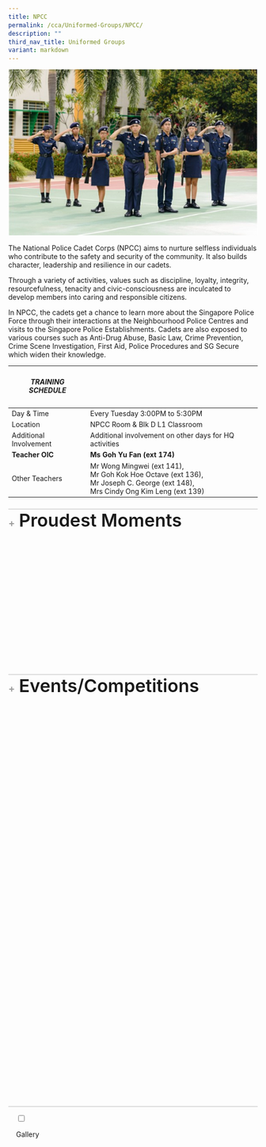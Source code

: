 ```yaml
---
title: NPCC
permalink: /cca/Uniformed-Groups/NPCC/
description: ""
third_nav_title: Uniformed Groups
variant: markdown
---
```

<img alt="NPCC Image" src="/images/Our%20Curriculum/Non%20Academic%20Programmes/CoCurricular%20Activities/Uniformed%20Groups/NPCC/N1.jpg">

<p>The National Police Cadet Corps (NPCC) aims to nurture selfless individuals who contribute to the safety and security of the community. It also builds character, leadership and resilience in our cadets.</p>

<p>Through a variety of activities, values such as discipline, loyalty, integrity, resourcefulness, tenacity and civic-consciousness are inculcated to develop members into caring and responsible citizens.</p>

<p>In NPCC, the cadets get a chance to learn more about the Singapore Police Force through their interactions at the Neighbourhood Police Centres and visits to the Singapore Police Establishments. Cadets are also exposed to various courses such as Anti-Drug Abuse, Basic Law, Crime Prevention, Crime Scene Investigation, First Aid, Police Procedures and SG Secure which widen their knowledge.</p>

<table>
<thead>
<tr>
<th><h5>TRAINING SCHEDULE</h5></th>
<th><h5></h5></th>
</tr>
</thead>
<tbody>
<tr>
<td>Day &amp; Time</td>
<td>Every Tuesday 3:00PM to 5:30PM</td>
</tr>
<tr>
<td>Location</td>
<td>NPCC Room &amp; Blk D L1 Classroom</td>
</tr>
<tr>
<td>Additional Involvement</td>
<td>Additional involvement on other days for HQ activities</td>
</tr>
<tr>
<td><strong>Teacher OIC</strong></td>
<td><strong>Ms Goh Yu Fan (ext 174)</strong></td>
</tr>
<tr>
<td>Other Teachers</td>
<td>Mr Wong Mingwei (ext 141),<br>Mr Goh Kok Hoe Octave (ext 136),<br>Mr Joseph C. George (ext 148),<br>Mrs Cindy Ong Kim Leng (ext 139)</td>
</tr>
</tbody>
</table>

<ul class="jekyllcodex_accordion">
<li>
<input type="checkbox" id="accordion1">
<label for="accordion1">Proudest Moments</label>
<div>
<table>
<thead>
<tr>
<th><h5>2024</h5></th>
</tr>
</thead>
<tbody>
<tr>
<td>SPF-NPCC Badge Recipient: SSGT (NPCC) Aden Bin Azam</td>
</tr>
<tr>
<td>SPF-NPCC Badge Recipient: SSGT (NPCC) Tay Yu Qi Natalie (Zheng Yuqi)</td>
</tr>
<tr>
<td>Inter-Unit .22 Revolver Shooting Competition (Individual Category - Boys): Louis Wong National 6th position</td>
</tr>
<tr>
<th><h5>2023</h5></th>
</tr>
<tr>
<td>Unit Overall Proficiency Award: Distinction</td>
</tr>
</tbody>
</table>
</div>
</li>

<li>
<input type="checkbox" id="accordion2">
<label for="accordion2">Events/Competitions</label>
<div>
<table>
<thead>
<tr>
<th><h5>Events</h5></th>
</tr>
</thead>
<tbody>
<tr><td>Air Pistol Shooting Programme</td></tr>
<tr><td>Annual Unit Camp</td></tr>
<tr><td>Area 11 Adventure and Survival Training Camps at Pulau Ubin</td></tr>
<tr><td>Area 11 Secondary One Cadets Swearing In Ceremony</td></tr>
<tr><td>Area 11 Games Day</td></tr>
<tr><td>Crime Prevention Programme</td></tr>
<tr><td>Home Team Gallery Visit</td></tr>
<tr><td>K-9 Dog Unit Visit</td></tr>
<tr><td>Neighbourhood Police Centre Visit</td></tr>
<tr><td>NPCC Annual Parade (NPAP)</td></tr>
<tr><td>Police Heritage Visit</td></tr>
<tr><td>Police Youth Ambassador</td></tr>
<tr><td>Sports Enrichment Programme (SEP)</td></tr>
<tr><td>Total Defence Programme</td></tr>
<tr><td>YCKSS National Day Parade</td></tr>
<tr><td>YCKSS Speech Day Parade</td></tr>
</tbody>
</table>

<table>
<thead>
<tr>
<th><h5>Courses</h5></th>
</tr>
</thead>
<tbody>
<tr><td>Basic Law Course</td></tr>
<tr><td>Cadet Leader Course</td></tr>
<tr><td>Campcraft Course</td></tr>
<tr><td>Crime Scene Investigation Course</td></tr>
<tr><td>Drill Course</td></tr>
<tr><td>Homefront Security Course</td></tr>
<tr><td>Leadership and Mentoring Skills Course</td></tr>
<tr><td>Marksmanship Course</td></tr>
<tr><td>Non-Commissioned Officer Course</td></tr>
<tr><td>Oral Communication Course</td></tr>
<tr><td>Police Procedures Course</td></tr>
<tr><td>Road Safety Course</td></tr>
<tr><td>Unarmed Tactics Course</td></tr>
</tbody>
</table>
</div>
</li>
    
<li>

&nbsp;&nbsp;&nbsp;&nbsp;<input type="checkbox" id="accordion3">

&nbsp;&nbsp;&nbsp;&nbsp;<label for="accordion3">Gallery</label>

&nbsp;&nbsp;&nbsp;&nbsp;<div>

<div class="wrapper">
<div class="item item1">
  <img style="border-radius: 10px; border: 10px solid white; box-shadow: -5px -5px 10px rgba(0,0,0,0.1);" alt="NPCC2025" src="https://www.yiochukangsec.moe.edu.sg/images/Our%20Curriculum/Non%20Academic%20Programmes/CoCurricular%20Activities/Uniformed%20Groups/NPCC/NPCC2025Slide1.png">
</div>
<div class="item item2">
  <img style="border-radius: 10px; border: 10px solid white; box-shadow: -5px -5px 10px rgba(0,0,0,0.1);" alt="NPCC2025" src="https://www.yiochukangsec.moe.edu.sg/images/Our%20Curriculum/Non%20Academic%20Programmes/CoCurricular%20Activities/Uniformed%20Groups/NPCC/NPCC2025Slide2.png">
</div>
<div class="item item3">
  <img style="border-radius: 10px; border: 10px solid white; box-shadow: -5px -5px 10px rgba(0,0,0,0.1);" alt="NPCC2025" src="https://www.yiochukangsec.moe.edu.sg/images/Our%20Curriculum/Non%20Academic%20Programmes/CoCurricular%20Activities/Uniformed%20Groups/NPCC/NPCC2025Slide3.png">
</div>
<div class="item item4">
  <img style="border-radius: 10px; border: 10px solid white; box-shadow: -5px -5px 10px rgba(0,0,0,0.1);" alt="NPCC2025" src="https://www.yiochukangsec.moe.edu.sg/images/Our%20Curriculum/Non%20Academic%20Programmes/CoCurricular%20Activities/Uniformed%20Groups/NPCC/NPCC2025Slide4.png">
</div>
<div class="item item5">
  <img style="border-radius: 10px; border: 10px solid white; box-shadow: -5px -5px 10px rgba(0,0,0,0.1);" alt="NPCC2025" src="https://www.yiochukangsec.moe.edu.sg/images/Our%20Curriculum/Non%20Academic%20Programmes/CoCurricular%20Activities/Uniformed%20Groups/NPCC/NPCC2025Slide1.png">
</div>
<div class="item item6">
  <img style="border-radius: 10px; border: 10px solid white; box-shadow: -5px -5px 10px rgba(0,0,0,0.1);" alt="NPCC2025" src="https://www.yiochukangsec.moe.edu.sg/images/Our%20Curriculum/Non%20Academic%20Programmes/CoCurricular%20Activities/Uniformed%20Groups/NPCC/NPCC2025Slide2.png">
</div>
<div class="item item7">
  <img style="border-radius: 10px; border: 10px solid white; box-shadow: -5px -5px 10px rgba(0,0,0,0.1);" alt="NPCC2025" src="https://www.yiochukangsec.moe.edu.sg/images/Our%20Curriculum/Non%20Academic%20Programmes/CoCurricular%20Activities/Uniformed%20Groups/NPCC/NPCC2025Slide3.png">
</div>
<div class="item item8">
  <img style="border-radius: 10px; border: 10px solid white; box-shadow: -5px -5px 10px rgba(0,0,0,0.1);" alt="NPCC2025" src="https://www.yiochukangsec.moe.edu.sg/images/Our%20Curriculum/Non%20Academic%20Programmes/CoCurricular%20Activities/Uniformed%20Groups/NPCC/NPCC2025Slide4.png">
</div>
</div>
    


<span>Follow us on IG to find out more!</span>

<div class="instagram_button">
<button role="button" class="button-37"><a style="text-decoration: none; color: #fff; font-weight: 800" rel="noopener noreferrer" target="_blank" href="https://www.instagram.com/ycknpcc"> @ycknpcc </a></button>
</div>
</div></li>
	
	

	
</ul>


<style>
p,
h1,
h2,
h3,
h4,
h5,
h6 {
	overflow-wrap: break-word;
}
	
p {
	text-wrap: pretty;
}
h1,
h2,
h3,
h4,
h5,
h6 {
	text-wrap: balance;
}
#root,
#__next {
	isolation: isolate;
}

                                    .wrapper {
                                        width: 100%;
                                        max-width: 1270px;
                                        margin-inline: auto;
                                        position: relative;
                                        height: 493px;
                                        margin-top: 1.5rem;
                                        overflow: hidden;
                                        mask-image: linear-gradient(to right,
                                                rgba(0, 0, 0, 0), rgba(0, 0, 0, 1) 8%,
                                                rgba(0, 0, 0, 1) 92%,
                                                rgba(0, 0, 0, 0));
                                    }
                                    @keyframes scrollLeft {
                                        to {
                                            left: -840px;
                                        }
                                    }
                                    .item {
                                        width: 840px;
                                        height: 493px;
                                        background-color: none;
                                        border-radius: 16px;
                                        position: absolute;
                                        left: max(calc(1024px * 8), 100%);
                                        animation-name: scrollLeft;
                                        animation-duration: 120s;
                                        animation-timing-function: ease-in-out;
                                        animation-iteration-count: infinite;
                                    }
                                    .wrapper:hover .item {
                                        animation-play-state: paused;
                                    }
                                    .item1 {
                                        animation-delay: calc(120s / 8 * (8 - 1) * -1);
                                    }
                                    .item2 {
                                        animation-delay: calc(120s / 8 * (8 - 2) * -1);
                                    }
                                    .item3 {
                                        animation-delay: calc(120s / 8 * (8 - 3) * -1);
                                    }
                                    .item4 {
                                        animation-delay: calc(120s / 8 * (8 - 4) * -1);
                                    }
                                    .item5 {
                                        animation-delay: calc(120s / 8 * (8 - 5) * -1);
                                    }
                                    .item6 {
                                        animation-delay: calc(120s / 8 * (8 - 6) * -1);
                                    }
                                    .item7 {
                                        animation-delay: calc(120s / 8 * (8 - 7) * -1);
                                    }
                                    .item8 {
                                        animation-delay: calc(120s / 8 * (8 - 8) * -1);
                                    }
/* CSS */
.button-37 {
background-color: #13aa52;
border: 1px solid #13aa52;
border-radius: 16px;
box-shadow: rgba(0, 0, 0, .1) 0 2px 4px 0;
box-sizing: border-box;
color: #fff;
cursor: pointer;
padding: 10px 20px;
text-align: center;
transform: translateY(0);
transition: transform 150ms, box-shadow 150ms;
user-select: none;
-webkit-user-select: none;
touch-action: manipulation;
}
.button-37:hover {
box-shadow: rgba(0, 0, 0, .25) 0 3px 9px 0;
transform: translateY(-2px);
}
	
.yck-table {
    border-collapse: collapse;
    max-width: 100%;
    margin-top: 1.5em;
    margin-bottom: clamp(1em, 5%, 3em);
}
.yck-th {
    background-color: #f2f2f2;
    text-align: left;
    border-bottom: 1px solid #ddd;
    text-transform: uppercase;
}
.yck-th h4, .yck-th h5, .yck-th h6 {
    margin: 0 0 0.5em 0;
}
.yck-td {
    border-bottom: 1px solid #ddd;
    max-width: 300px;
    word-wrap: break-word;
    line-height: 1.6rem;
}
.wrapper img {
    border-radius: 10px;
    border: 10px solid white;
    box-shadow: -5px -5px 10px rgba(0,0,0,0.1);
}

.yck-strong {
  font-weight: 700;
}

.yck-flexbox-grid {
  --min: 25ch;
  --gap: 1.5em;

  display: flex;
  flex-wrap: wrap;
  gap: var(--gap);
}

.yck-flexbox-grid > * {
  flex: 1 1 var(--min);
}

	
/* Base styles for the accordion */
.jekyllcodex_accordion {
  margin: 1.4rem 0 !important;
  padding: 0;
  list-style: none; /* Remove bullets from the main list */
  /* border-bottom: 1px solid rgba(0, 0, 0, 0.25); */
}
.jekyllcodex_accordion > li {
  border-top: 1px solid rgba(0, 0, 0, 0.25);
  overflow: hidden;
  transition: border-color 0.7s;
}
.jekyllcodex_accordion > li:hover {
  border-color: #555;
}
.jekyllcodex_accordion > li > label {
  display: block;
  cursor: pointer;
  font-weight: 600;
  font-size: clamp(1.5rem, 4vw, 2.25rem);
}
.jekyllcodex_accordion > li > label::before {
  content: "+";
  font-size: 1.25rem;
  color: #999;
  margin-right: 0.5rem;
  transition: transform 0.5s ease-in-out;
}
.jekyllcodex_accordion > li > div {
  max-height: auto;
  opacity: 0;
  overflow: hidden;
  transition: max-height 0.5s ease, opacity 0.5s ease;
  padding: 0;
}
.jekyllcodex_accordion > li > input {
  display: none;
}
.jekyllcodex_accordion > li > input:checked + label::before {
  transform: rotate(-45deg);
}
.jekyllcodex_accordion > li > input:checked + label + div {
  max-height: auto;
  opacity: 1;
}
.jekyllcodex_accordion > li > div > p {
  margin: 0;
  color: #555;
}
/* Ensure no bullet points for ALL nested ul within jekyllcodex_accordion */
.jekyllcodex_accordion ul,
.jekyllcodex_accordion ol {
    list-style: none; /* Remove bullet points and numbers */
    padding-left: 0; /* Remove default indentation */
    margin-left: 0;  /* Extra margin reset for some browsers */
}

.jekyllcodex_accordion ul > li {
  padding-left: 1rem; /* Optional: Adjust left padding for better alignment */
}
	
	</style>